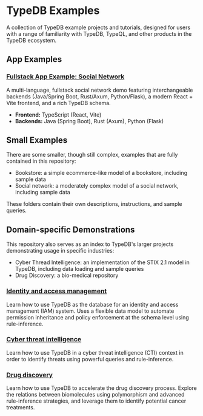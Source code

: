 # TypeDB Examples

A collection of TypeDB example projects and tutorials, designed for users with a range of familiarity with TypeDB,
TypeQL, and other products in the TypeDB ecosystem.

## App Examples

### [Fullstack App Example: Social Network](fullstack)

A multi-language, fullstack social network demo featuring interchangeable backends (Java/Spring Boot, Rust/Axum, Python/Flask), a modern
React + Vite frontend, and a rich TypeDB schema.

- **Frontend:** TypeScript (React, Vite)
- **Backends:** Java (Spring Boot), Rust (Axum), Python (Flask)

## Small Examples

There are some smaller, though still complex, examples that are fully contained in this repository:

* Bookstore: a simple ecommerce-like model of a bookstore, including sample data
* Social network: a moderately complex model of a social network, including sample data

These folders contain their own descriptions, instructions, and sample queries.

## Domain-specific Demonstrations

This repository also serves as an index to TypeDB's larger projects demonstrating usage in specific industries:

* Cyber Thread Intelligence: an implementation of the STIX 2.1 model in TypeDB, including data loading and sample queries
* Drug Discovery: a bio-medical repository 


### [Identity and access management](https://github.com/vaticle/typedb-examples/tree/master/identity-and-access-management)

Learn how to use TypeDB as the database for an identity and access management (IAM) system. Uses a flexible data model
to automate permission inheritance and policy enforcement at the schema level using rule-inference.

### [Cyber threat intelligence](https://github.com/vaticle/typedb-examples/tree/master/cyber-threat-intelligence)

Learn how to use TypeDB in a cyber threat intelligence (CTI) context in order to identify threats using powerful queries
and rule-inference.

### [Drug discovery](https://github.com/vaticle/typedb-examples/tree/master/drug-discovery)

Learn how to use TypeDB to accelerate the drug discovery process. Explore the relations between biomolecules using
polymorphism and advanced rule-inference strategies, and leverage them to identify potential cancer treatments.
